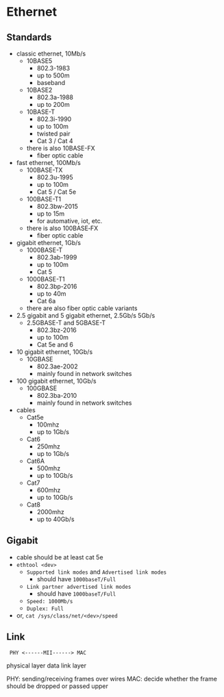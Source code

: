 Ethernet
========

## Standards

- classic ethernet, 10Mb/s
  - 10BASE5
    - 802.3-1983
    - up to 500m
    - baseband
  - 10BASE2
    - 802.3a-1988
    - up to 200m
  - 10BASE-T
    - 802.3i-1990
    - up to 100m
    - twisted pair
    - Cat 3 / Cat 4
  - there is also 10BASE-FX
    - fiber optic cable
- fast ethernet, 100Mb/s
  - 100BASE-TX
    - 802.3u-1995
    - up to 100m
    - Cat 5 / Cat 5e
  - 100BASE-T1
    - 802.3bw-2015
    - up to 15m
    - for automative, iot, etc.
  - there is also 100BASE‑FX
    - fiber optic cable
- gigabit ethernet, 1Gb/s
  - 1000BASE-T
    - 802.3ab-1999
    - up to 100m
    - Cat 5
  - 1000BASE-T1
    - 802.3bp-2016
    - up to 40m
    - Cat 6a
  - there are also fiber optic cable variants
- 2.5 gigabit and 5 gigabit ethernet, 2.5Gb/s 5Gb/s
  - 2.5GBASE-T and 5GBASE-T
    - 802.3bz-2016
    - up to 100m
    - Cat 5e and 6
- 10 gigabit ethernet, 10Gb/s
  - 10GBASE
    - 802.3ae-2002
    - mainly found in network switches
- 100 gigabit ethernet, 10Gb/s
  - 100GBASE
    - 802.3ba-2010
    - mainly found in network switches
- cables
  - Cat5e
    - 100mhz
    - up to 1Gb/s
  - Cat6
    - 250mhz
    - up to 1Gb/s
  - Cat6A
    - 500mhz
    - up to 10Gb/s
  - Cat7
    - 600mhz
    - up to 10Gb/s
  - Cat8
    - 2000mhz
    - up to 40Gb/s

## Gigabit

- cable should be at least cat 5e
- `ethtool <dev>`
  - `Supported link modes` and `Advertised link modes`
    - should have `1000baseT/Full`
  - `Link partner advertised link modes`
    - should have `1000baseT/Full`
  - `Speed: 1000Mb/s`
  - `Duplex: Full`
- or, `cat /sys/class/net/<dev>/speed`

## Link

     PHY <------MII------> MAC
physical layer         data link layer


PHY: sending/receiving frames over wires
MAC: decide whether the frame should be dropped or passed upper
